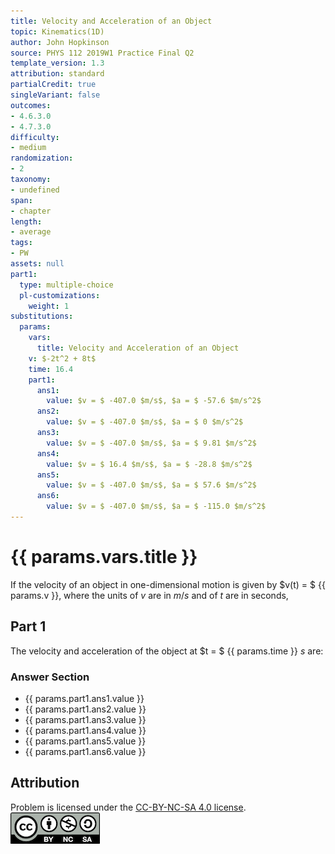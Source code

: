 ```yaml
---
title: Velocity and Acceleration of an Object
topic: Kinematics(1D)
author: John Hopkinson
source: PHYS 112 2019W1 Practice Final Q2
template_version: 1.3
attribution: standard
partialCredit: true
singleVariant: false
outcomes:
- 4.6.3.0
- 4.7.3.0
difficulty:
- medium
randomization:
- 2
taxonomy:
- undefined
span:
- chapter
length:
- average
tags:
- PW
assets: null
part1:
  type: multiple-choice
  pl-customizations:
    weight: 1
substitutions:
  params:
    vars:
      title: Velocity and Acceleration of an Object
    v: $-2t^2 + 8t$
    time: 16.4
    part1:
      ans1:
        value: $v = $ -407.0 $m/s$, $a = $ -57.6 $m/s^2$
      ans2:
        value: $v = $ -407.0 $m/s$, $a = $ 0 $m/s^2$
      ans3:
        value: $v = $ -407.0 $m/s$, $a = $ 9.81 $m/s^2$
      ans4:
        value: $v = $ 16.4 $m/s$, $a = $ -28.8 $m/s^2$
      ans5:
        value: $v = $ -407.0 $m/s$, $a = $ 57.6 $m/s^2$
      ans6:
        value: $v = $ -407.0 $m/s$, $a = $ -115.0 $m/s^2$
---
```

# {{ params.vars.title }}
If the velocity of an object in one-dimensional motion is given by $v(t) = $ {{ params.v }}, where the units of $v$ are in $m/s$ and of $t$ are in seconds,

## Part 1

The velocity and acceleration of the object at $t = $ {{ params.time }} $s$ are:

### Answer Section

- {{ params.part1.ans1.value }}
- {{ params.part1.ans2.value }}
- {{ params.part1.ans3.value }}
- {{ params.part1.ans4.value }}
- {{ params.part1.ans5.value }}
- {{ params.part1.ans6.value }}

## Attribution

Problem is licensed under the [CC-BY-NC-SA 4.0 license](https://creativecommons.org/licenses/by-nc-sa/4.0/).<br> ![The Creative Commons 4.0 license requiring attribution-BY, non-commercial-NC, and share-alike-SA license.](https://raw.githubusercontent.com/firasm/bits/master/by-nc-sa.png)